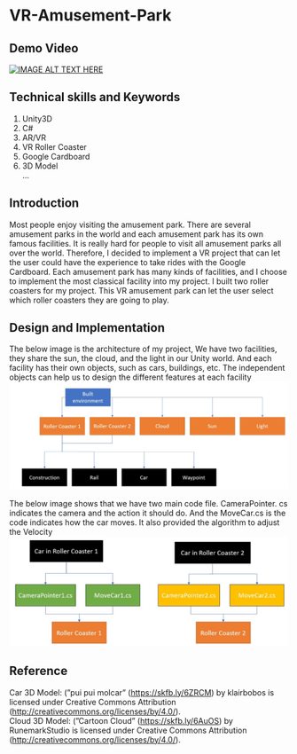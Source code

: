 # VR-Amusement-Park

## Demo Video
[![IMAGE ALT TEXT HERE](https://img.youtube.com/vi/8L9hfdfyGIg/0.jpg)](https://www.youtube.com/watch?v=8L9hfdfyGIg)  

## Technical skills and Keywords  
1. Unity3D  
2. C#  
3. AR/VR  
4. VR Roller Coaster  
5. Google Cardboard  
6. 3D Model  
...  

## Introduction
Most people enjoy visiting the amusement park. There
are several amusement parks in the world and each amusement
park has its own famous facilities. It is really hard
for people to visit all amusement parks all over the world.
Therefore, I decided to implement a VR project that can let
the user could have the experience to take rides with the
Google Cardboard. Each amusement park has many kinds
of facilities, and I choose to implement the most classical
facility into my project. I built two roller coasters for my
project. This VR amusement park can let the user select
which roller coasters they are going to play.

## Design and Implementation
The below image is the architecture of my project, We have two facilities, they share the sun, the cloud,
and the light in our Unity world. And each facility has their own
objects, such as cars, buildings, etc. The independent objects can
help us to design the different features at each facility  
![image](https://github.com/ericleee0119/VR-Amusement-Park/blob/main/img/4.jpg)  

The below image shows that we have two main code file. CameraPointer.
cs indicates the camera and the action it should do. And
the MoveCar.cs is the code indicates how the car moves. It also
provided the algorithm to adjust the Velocity
![image](https://github.com/ericleee0119/VR-Amusement-Park/blob/main/img/5.jpg)


## Reference
Car 3D Model: (”pui pui molcar” (https://skfb.ly/6ZRCM) by klairbobos is licensed under Creative Commons Attribution (http://creativecommons.org/licenses/by/4.0/).  
Cloud 3D Model: (”Cartoon Cloud” (https://skfb.ly/6AuOS) by RunemarkStudio is licensed under Creative Commons Attribution (http://creativecommons.org/licenses/by/4.0/).  
